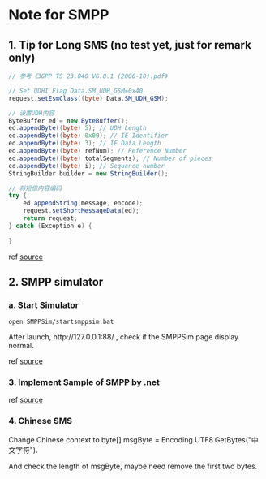 ﻿# **Note for SMPP**

## 1. **Tip for Long SMS (no test yet, just for remark only)**

```csharp
// 参考《3GPP TS 23.040 V6.8.1 (2006-10).pdf》

// Set UDHI Flag Data.SM_UDH_GSM=0x40
request.setEsmClass((byte) Data.SM_UDH_GSM);

// 设置UDH内容
ByteBuffer ed = new ByteBuffer();
ed.appendByte((byte) 5); // UDH Length
ed.appendByte((byte) 0x00); // IE Identifier
ed.appendByte((byte) 3); // IE Data Length
ed.appendByte((byte) refNum); // Reference Number
ed.appendByte((byte) totalSegments); // Number of pieces
ed.appendByte((byte) i); // Sequence number
StringBuilder builder = new StringBuilder();

// 将短信内容编码
try {
	ed.appendString(message, encode);
	request.setShortMessageData(ed);
	return request;
} catch (Exception e) {
	
}

```

ref [source](http://www.voidcn.com/article/p-qdnnuwvj-bck.html)

## 2. **SMPP simulator**

### a. Start Simulator

```Dos
open SMPPSim/startsmppsim.bat
```

<p>After launch, http://127.0.0.1:88/ , check if the SMPPSim page display normal.</p>

ref [source](https://blog.csdn.net/shulai123/article/details/68922174)

### 3. **Implement Sample of SMPP by .net**

ref [source](https://blog.csdn.net/gllzqfe/article/details/86149990) 

### 4. **Chinese SMS**

<p>Change Chinese context to byte[] msgByte = Encoding.UTF8.GetBytes("中文字符").

And check the length of msgByte, maybe need remove the first two bytes.</p>